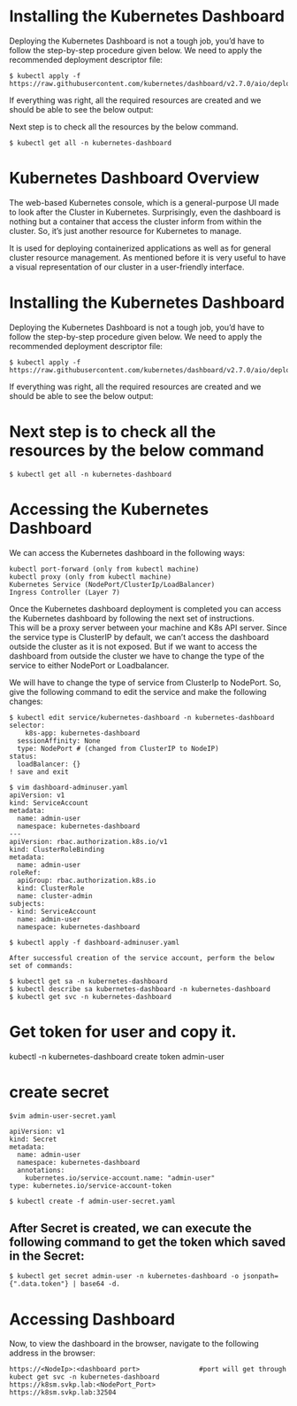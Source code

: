 # Installing the Kubernetes Dashboard
Deploying the Kubernetes Dashboard is not a tough job, you’d have to follow the step-by-step procedure given below. We need to apply the recommended deployment descriptor file:  
```
$ kubectl apply -f https://raw.githubusercontent.com/kubernetes/dashboard/v2.7.0/aio/deploy/recommended.yaml
```
If everything was right, all the required resources are created and we should be able to see the below output:

Next step is to check all the resources by the below command.
```
$ kubectl get all -n kubernetes-dashboard
```
# Kubernetes Dashboard Overview  
The web-based Kubernetes console, which is a general-purpose UI made to look after the Cluster in Kubernetes. Surprisingly, even the dashboard is nothing but a container that access the cluster inform from within the cluster. So, it’s just another resource for Kubernetes to manage.

It is used for deploying containerized applications as well as for general cluster resource management. As mentioned before it is very useful to have a visual representation of our cluster in a user-friendly interface.

# Installing the Kubernetes Dashboard
Deploying the Kubernetes Dashboard is not a tough job, you’d have to follow the step-by-step procedure given below. We need to apply the recommended deployment descriptor file:

```
$ kubectl apply -f https://raw.githubusercontent.com/kubernetes/dashboard/v2.7.0/aio/deploy/recommended.yaml
```
If everything was right, all the required resources are created and we should be able to see the below output:  

# Next step is to check all the resources by the below command
```
$ kubectl get all -n kubernetes-dashboard
```

# Accessing the Kubernetes Dashboard
We can access the Kubernetes dashboard in the following ways:

```
kubectl port-forward (only from kubectl machine)  
kubectl proxy (only from kubectl machine)  
Kubernetes Service (NodePort/ClusterIp/LoadBalancer)  
Ingress Controller (Layer 7)
```
Once the Kubernetes dashboard deployment is completed you can access the Kubernetes dashboard by following the next set of instructions.  
This will be a proxy server between your machine and K8s API server. Since the service type is ClusterIP by default, we can’t access the dashboard outside the cluster as it is not exposed. But if we want to access the dashboard from outside the cluster we have to change the type of the service to either NodePort or Loadbalancer.   

We will have to change the type of service from ClusterIp to NodePort. So, give the following command to edit the service and make the following changes:
```
$ kubectl edit service/kubernetes-dashboard -n kubernetes-dashboard
selector:
    k8s-app: kubernetes-dashboard
  sessionAffinity: None  
  type: NodePort # (changed from ClusterIP to NodeIP)
status:
  loadBalancer: {}
! save and exit 
```
```
$ vim dashboard-adminuser.yaml
apiVersion: v1
kind: ServiceAccount 
metadata:
  name: admin-user
  namespace: kubernetes-dashboard
---
apiVersion: rbac.authorization.k8s.io/v1
kind: ClusterRoleBinding
metadata:
  name: admin-user
roleRef:
  apiGroup: rbac.authorization.k8s.io
  kind: ClusterRole
  name: cluster-admin
subjects:
- kind: ServiceAccount
  name: admin-user
  namespace: kubernetes-dashboard
```

```
$ kubectl apply -f dashboard-adminuser.yaml

After successful creation of the service account, perform the below set of commands:

$ kubectl get sa -n kubernetes-dashboard
$ kubectl describe sa kubernetes-dashboard -n kubernetes-dashboard
$ kubectl get svc -n kubernetes-dashboard
```
# Get token for user and copy it.
kubectl -n kubernetes-dashboard create token admin-user

# create secret
```
$vim admin-user-secret.yaml

apiVersion: v1  
kind: Secret  
metadata:  
  name: admin-user  
  namespace: kubernetes-dashboard  
  annotations:  
    kubernetes.io/service-account.name: "admin-user"  
type: kubernetes.io/service-account-token
```
```
$ kubectl create -f admin-user-secret.yaml
```
## After Secret is created, we can execute the following command to get the token which saved in the Secret:
```
$ kubectl get secret admin-user -n kubernetes-dashboard -o jsonpath={".data.token"} | base64 -d.
```

# Accessing Dashboard
Now, to view the dashboard in the browser, navigate to the following address in the browser:
```
https://<NodeIp>:<dashboard port>               #port will get through kubect get svc -n kubernetes-dashboard
https://k8sm.svkp.lab:<NodePort_Port>
https://k8sm.svkp.lab:32504
```